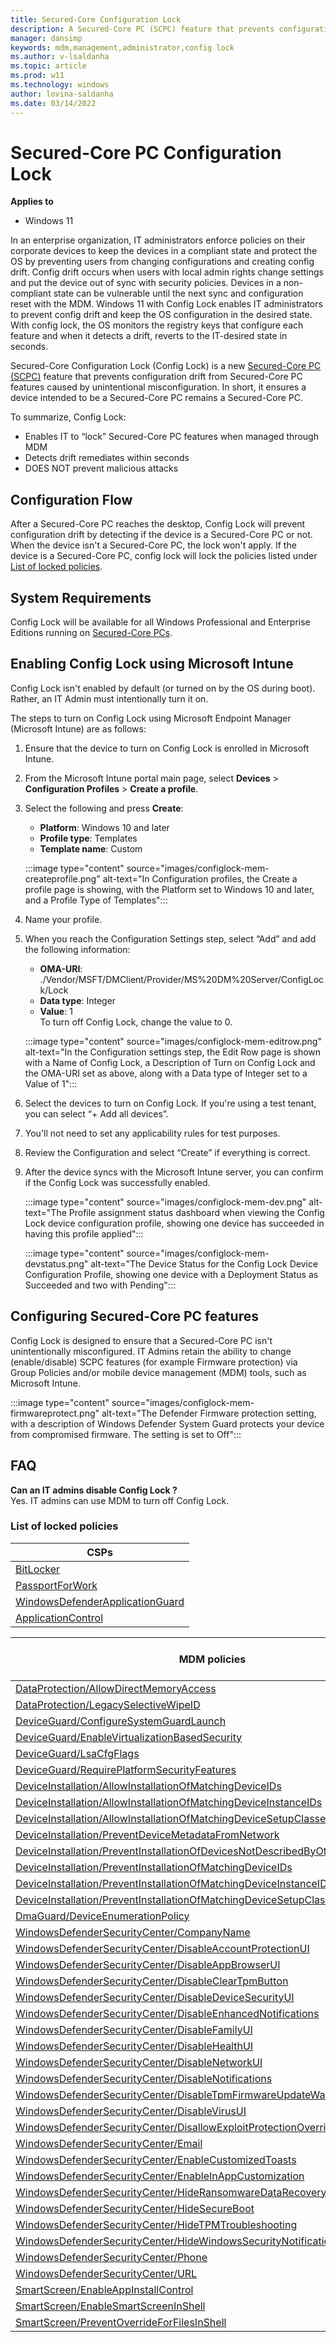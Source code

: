 ```yaml
---
title: Secured-Core Configuration Lock
description: A Secured-Core PC (SCPC) feature that prevents configuration drift from Secured-Core PC features (shown below) caused by unintentional misconfiguration. 
manager: dansimp
keywords: mdm,management,administrator,config lock
ms.author: v-lsaldanha
ms.topic: article
ms.prod: w11
ms.technology: windows
author: lovina-saldanha
ms.date: 03/14/2022
---
```


# Secured-Core PC Configuration Lock 

**Applies to**

-   Windows 11

In an enterprise organization, IT administrators enforce policies on their corporate devices to keep the devices in a compliant state and protect the OS by preventing users from changing configurations and creating config drift. Config drift occurs when users with local admin rights change settings and put the device out of sync with security policies. Devices in a non-compliant state can be vulnerable until the next sync and configuration reset with the MDM. Windows 11 with Config Lock enables IT administrators to prevent config drift and keep the OS configuration in the desired state. With config lock, the OS monitors the registry keys that configure each feature and when it detects a drift, reverts to the IT-desired state in seconds.

Secured-Core Configuration Lock (Config Lock) is a new [Secured-Core PC (SCPC)](/windows-hardware/design/device-experiences/oem-highly-secure) feature that prevents configuration drift from Secured-Core PC features caused by unintentional misconfiguration. In short, it ensures a device intended to be a Secured-Core PC remains a Secured-Core PC.

To summarize, Config Lock:

- Enables IT to “lock” Secured-Core PC features when managed through MDM
- Detects drift remediates within seconds
- DOES NOT prevent malicious attacks

## Configuration Flow

After a Secured-Core PC reaches the desktop, Config Lock will prevent configuration drift by detecting if the device is a Secured-Core PC or not. When the device isn't a Secured-Core PC, the lock won't apply. If the device is a Secured-Core PC, config lock will lock the policies listed under [List of locked policies](#list-of-locked-policies).

## System Requirements

Config Lock will be available for all Windows Professional and Enterprise Editions running on [Secured-Core PCs](/windows-hardware/design/device-experiences/oem-highly-secure).  

## Enabling Config Lock using Microsoft Intune

Config Lock isn't enabled by default (or turned on by the OS during boot). Rather, an IT Admin must intentionally turn it on.
 
The steps to turn on Config Lock using Microsoft Endpoint Manager (Microsoft Intune) are as follows:

1. Ensure that the device to turn on Config Lock is enrolled in Microsoft Intune.
1. From the Microsoft Intune portal main page, select **Devices** > **Configuration Profiles** > **Create a profile**.
1. Select the following and press **Create**:
    - **Platform**: Windows 10 and later
    - **Profile type**: Templates
    - **Template name**: Custom

    :::image type="content" source="images/configlock-mem-createprofile.png" alt-text="In Configuration profiles, the Create a profile page is showing, with the Platform set to Windows 10 and later, and a Profile Type of Templates":::

1. Name your profile.
1. When you reach the Configuration Settings step, select “Add” and add the following information:
    - **OMA-URI**: ./Vendor/MSFT/DMClient/Provider/MS%20DM%20Server/ConfigLock/Lock
    - **Data type**: Integer
    - **Value**: 1 </br>
    To turn off Config Lock, change the value to 0.

    :::image type="content" source="images/configlock-mem-editrow.png" alt-text="In the Configuration settings step, the Edit Row page is shown with a Name of Config Lock, a Description of Turn on Config Lock and the OMA-URI set as above, along with a Data type of Integer set to a Value of 1":::

1. Select the devices to turn on Config Lock. If you're using a test tenant, you can select “+ Add all devices”.
1. You'll not need to set any applicability rules for test purposes.
1. Review the Configuration and select “Create” if everything is correct.
1. After the device syncs with the Microsoft Intune server, you can confirm if the Config Lock was successfully enabled.

    :::image type="content" source="images/configlock-mem-dev.png" alt-text="The Profile assignment status dashboard when viewing the Config Lock device configuration profile, showing one device has succeeded in having this profile applied":::

    :::image type="content" source="images/configlock-mem-devstatus.png" alt-text="The Device Status for the Config Lock Device Configuration Profile, showing one device with a Deployment Status as Succeeded and two with Pending":::

## Configuring Secured-Core PC features

Config Lock is designed to ensure that a Secured-Core PC isn't unintentionally misconfigured.  IT Admins retain the ability to change (enable/disable) SCPC features (for example Firmware protection) via Group Policies and/or mobile device management (MDM) tools, such as Microsoft Intune.

:::image type="content" source="images/configlock-mem-firmwareprotect.png" alt-text="The Defender Firmware protection setting, with a description of Windows Defender System Guard protects your device from compromised firmware. The setting is set to Off":::
 
## FAQ

**Can an IT admins disable Config Lock ?** </br>
	Yes. IT admins can use MDM to turn off Config Lock.</br>

### List of locked policies

|**CSPs**     |
|-----|
|[BitLocker ](bitlocker-csp.md)      |
|[PassportForWork](passportforwork-csp.md)       |
|[WindowsDefenderApplicationGuard](windowsdefenderapplicationguard-csp.md)       |
|[ApplicationControl](applicationcontrol-csp.md) 


|**MDM policies**     | **Supported by Group Policy** |
|-----|-----|
|[DataProtection/AllowDirectMemoryAccess](policy-csp-dataprotection.md)      | No |
|[DataProtection/LegacySelectiveWipeID](policy-csp-dataprotection.md)      | No |
|[DeviceGuard/ConfigureSystemGuardLaunch](policy-csp-deviceguard.md)      | Yes |
|[DeviceGuard/EnableVirtualizationBasedSecurity](policy-csp-deviceguard.md)      | Yes |
|[DeviceGuard/LsaCfgFlags](policy-csp-deviceguard.md)      | Yes |
|[DeviceGuard/RequirePlatformSecurityFeatures](policy-csp-deviceguard.md)      | Yes |
|[DeviceInstallation/AllowInstallationOfMatchingDeviceIDs](policy-csp-deviceinstallation.md)      | Yes |
|[DeviceInstallation/AllowInstallationOfMatchingDeviceInstanceIDs](policy-csp-deviceinstallation.md)      | Yes |
|[DeviceInstallation/AllowInstallationOfMatchingDeviceSetupClasses](policy-csp-deviceinstallation.md) | Yes |
|[DeviceInstallation/PreventDeviceMetadataFromNetwork](policy-csp-deviceinstallation.md) | Yes |
|[DeviceInstallation/PreventInstallationOfDevicesNotDescribedByOtherPolicySettings](policy-csp-deviceinstallation.md) | Yes |
|[DeviceInstallation/PreventInstallationOfMatchingDeviceIDs](policy-csp-deviceinstallation.md) | Yes |
|[DeviceInstallation/PreventInstallationOfMatchingDeviceInstanceIDs](policy-csp-deviceinstallation.md) | Yes |
|[DeviceInstallation/PreventInstallationOfMatchingDeviceSetupClasses](policy-csp-deviceinstallation.md) | Yes |
|[DmaGuard/DeviceEnumerationPolicy](policy-csp-dmaguard.md) | Yes |
|[WindowsDefenderSecurityCenter/CompanyName](policy-csp-windowsdefendersecuritycenter.md) | Yes |
|[WindowsDefenderSecurityCenter/DisableAccountProtectionUI](policy-csp-windowsdefendersecuritycenter.md) | Yes |
|[WindowsDefenderSecurityCenter/DisableAppBrowserUI](policy-csp-windowsdefendersecuritycenter.md) | Yes |
|[WindowsDefenderSecurityCenter/DisableClearTpmButton](policy-csp-windowsdefendersecuritycenter.md) | Yes |
|[WindowsDefenderSecurityCenter/DisableDeviceSecurityUI](policy-csp-windowsdefendersecuritycenter.md) | Yes |
|[WindowsDefenderSecurityCenter/DisableEnhancedNotifications](policy-csp-windowsdefendersecuritycenter.md) | Yes |
|[WindowsDefenderSecurityCenter/DisableFamilyUI](policy-csp-windowsdefendersecuritycenter.md) | Yes |
|[WindowsDefenderSecurityCenter/DisableHealthUI](policy-csp-windowsdefendersecuritycenter.md) | Yes |
|[WindowsDefenderSecurityCenter/DisableNetworkUI](policy-csp-windowsdefendersecuritycenter.md) | Yes |
|[WindowsDefenderSecurityCenter/DisableNotifications](policy-csp-windowsdefendersecuritycenter.md) | Yes |
|[WindowsDefenderSecurityCenter/DisableTpmFirmwareUpdateWarning](policy-csp-windowsdefendersecuritycenter.md)| Yes |
|[WindowsDefenderSecurityCenter/DisableVirusUI](policy-csp-windowsdefendersecuritycenter.md) | Yes |
|[WindowsDefenderSecurityCenter/DisallowExploitProtectionOverride](policy-csp-windowsdefendersecuritycenter.md) | Yes |
|[WindowsDefenderSecurityCenter/Email](policy-csp-windowsdefendersecuritycenter.md) | Yes |
|[WindowsDefenderSecurityCenter/EnableCustomizedToasts](policy-csp-windowsdefendersecuritycenter.md) | Yes |
|[WindowsDefenderSecurityCenter/EnableInAppCustomization](policy-csp-windowsdefendersecuritycenter.md) | Yes |
|[WindowsDefenderSecurityCenter/HideRansomwareDataRecovery](policy-csp-windowsdefendersecuritycenter.md) | Yes |
|[WindowsDefenderSecurityCenter/HideSecureBoot](policy-csp-windowsdefendersecuritycenter.md) | Yes |
|[WindowsDefenderSecurityCenter/HideTPMTroubleshooting](policy-csp-windowsdefendersecuritycenter.md) | Yes |
|[WindowsDefenderSecurityCenter/HideWindowsSecurityNotificationAreaControl](policy-csp-windowsdefendersecuritycenter.md) | Yes |
|[WindowsDefenderSecurityCenter/Phone](policy-csp-windowsdefendersecuritycenter.md) | Yes |
|[WindowsDefenderSecurityCenter/URL](policy-csp-windowsdefendersecuritycenter.md) | Yes |
|[SmartScreen/EnableAppInstallControl](policy-csp-smartscreen.md)| Yes |
|[SmartScreen/EnableSmartScreenInShell](policy-csp-smartscreen.md) | Yes |
|[SmartScreen/PreventOverrideForFilesInShell](policy-csp-smartscreen.md) | Yes |
